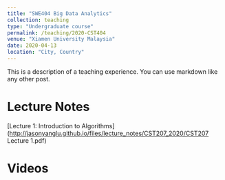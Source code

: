 ```yaml
---
title: "SWE404 Big Data Analytics"
collection: teaching
type: "Undergraduate course"
permalink: /teaching/2020-CST404
venue: "Xiamen University Malaysia"
date: 2020-04-13
location: "City, Country"
---
```


This is a description of a teaching experience. You can use markdown like any other post.

Lecture Notes
======

[Lecture 1: Introduction to Algorithms](http://jasonyanglu.github.io/files/lecture_notes/CST207_2020/CST207 Lecture 1.pdf)


Videos
======


